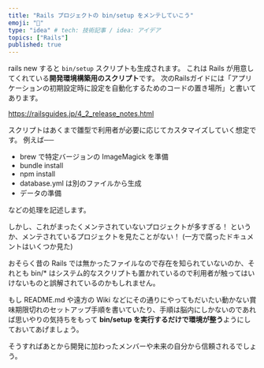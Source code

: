 ```yaml
---
title: "Rails プロジェクトの bin/setup をメンテしていこう"
emoji: "🐥"
type: "idea" # tech: 技術記事 / idea: アイデア
topics: ["Rails"]
published: true
---
```

rails new すると `bin/setup` スクリプトも生成されます。
これは Rails が用意してくれている**開発環境構築用のスクリプト**です。
次のRailsガイドには「アプリケーションの初期設定時に設定を自動化するためのコードの置き場所」と書いてあります。

https://railsguides.jp/4_2_release_notes.html

スクリプトはあくまで雛型で利用者が必要に応じてカスタマイズしていく想定です。
例えば──

- brew で特定バージョンの ImageMagick を準備
- bundle install
- npm install
- database.yml は別のファイルから生成
- データの準備

などの処理を記述します。

しかし、これがまったくメンテされていないプロジェクトが多すぎる！
というか、メンテされているプロジェクトを見たことがない！
(一方で腐ったドキュメントはいくつか見た)

おそらく昔の Rails では無かったファイルなので存在を知られていないのか、それとも bin/* はシステム的なスクリプトも置かれているので利用者が触ってはいけないものと誤解されているのかもしれません。

もし README.md や遠方の Wiki などにその通りにやってもだいたい動かない賞味期限切れのセットアップ手順を書いていたり、手順は脳内にしかないのであれば思いやりの気持ちをもって **bin/setup を実行するだけで環境が整う**ようにしておいてあげましょう。

そうすればあとから開発に加わったメンバーや未来の自分から信頼されるでしょう。
